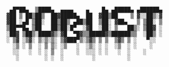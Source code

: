 <pre>
  ▄█▀██▄  ▒████▄  ▄▄▄▄    ▄    █▄ ▄█████▄ ▄██████▄
 ▓██ ▒ ██▒██▒  ██▓█████▄  ██  ▓██▒██    ▒ ▓░░██▒░▓
 ▓██ ░▄█ ▒██░  ██▒██▒ ▄██▒██  ▒██░ ▓██▄   ▒ ▒██░ ▒
 ▒██▀▀█▄ ▒██   ██▒██░█▀  ░▓█  ░██░ ▒   ██▒░ ▒██▓ ░ 
 ░██▓ ▒██▒░████▓▒░▓█  ▀█▓▒▒█████▓▒██████▒▒  ░██▒ ░ 
 ░ ▒▓ ░▒▓░ ▒░▒░▒░ ▒▓███▀▒░▒▓▒ ▒ ▒  ▒▓▒ ▒ ░   ▀░░   
   ░▒ ░ ▒  ░ ▒ ▒░ ░▒   ░  ░▒░ ░ ░  ░▒  ░ ░    ░    
   ░░   ░  ░ ░ ▒  ░    ░  ░░░ ░ ░   ░  ░    ░      
    ░        ░ ░  ░         ░          ░           
</pre>